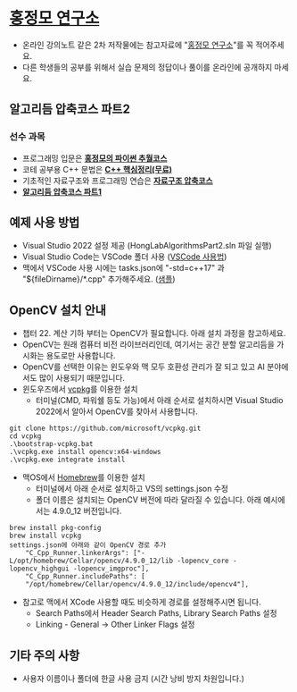 # [홍정모 연구소](https://honglab.co.kr/)

- 온라인 강의노트 같은 2차 저작물에는 참고자료에 "[홍정모 연구소](https://honglab.co.kr/)"를 꼭 적어주세요.
- 다른 학생들의 공부를 위해서 실습 문제의 정답이나 풀이를 온라인에 공개하지 마세요.

## 알고리듬 압축코스 파트2

### 선수 과목
- 프로그래밍 입문은 **[홍정모의 파이썬 추월코스](https://honglab.co.kr/courses/python)**
- 코테 공부용 C++ 문법은 **[C++ 핵심정리(무료)](https://honglab.co.kr/courses/cppsummary)**
- 기초적인 자료구조와 프로그래밍 연습은 **[자료구조 압축코스](https://honglab.co.kr/courses/data-structures)**
- **[알고리듬 압축코스 파트1](https://honglab.co.kr/courses/algorithms)**

## 예제 사용 방법
- Visual Studio 2022 설정 제공 (HongLabAlgorithmsPart2.sln 파일 실행)
- Visual Studio Code는 VSCode 폴더 사용 ([VSCode 사용법](https://youtu.be/uDq7woPOZ_A?si=3qoGEBENHcFFOttB))
- 맥에서 VSCode 사용 시에는 tasks.json에 "-std=c++17" 과 "${fileDirname}/*.cpp" 추가해주세요. ([샘플](https://github.com/HongLabInc/HongLabCppSummary/blob/main/.vscode_mac/tasks.json))

## OpenCV 설치 안내
- 챕터 22. 계산 기하 부터는 OpenCV가 필요합니다. 아래 설치 과정을 참고하세요.
- OpenCV는 원래 컴퓨터 비전 라이브러리인데, 여기서는 공간 분할 알고리듬을 가시화는 용도로만 사용합니다.
- OpenCV를 선택한 이유는 윈도우와 맥 모두 호환성 관리가 잘 되고 있고 AI 분야에서도 많이 사용되기 때문입니다.
- 윈도우즈에서 [vcpkg](https://learn.microsoft.com/en-us/vcpkg/get_started/get-started-vs?pivots=shell-powershell)를 이용한 설치
  - 터미널(CMD, 파워쉘 등도 가능)에서 아래 순서로 설치하시면 Visual Studio 2022에서 알아서 OpenCV를 찾아서 사용합니다.
```
git clone https://github.com/microsoft/vcpkg.git
cd vcpkg
.\bootstrap-vcpkg.bat
.\vcpkg.exe install opencv:x64-windows
.\vcpkg.exe integrate install
```

- 맥OS에서 [Homebrew](https://brew.sh/)를 이용한 설치
  - 터미널에서 아래 순서로 설치하고 VS의 settings.json 수정
  - 폴더 이름은 설치되는 OpenCV 버전에 따라 달라질 수 있습니다. 아래 예시에서는 4.9.0_12 버전입니다.
```
brew install pkg-config
brew install vcpkg
settings.json에 아래와 같이 OpenCV 경로 추가
    "C_Cpp_Runner.linkerArgs": ["-L/opt/homebrew/Cellar/opencv/4.9.0_12/lib -lopencv_core -lopencv_highgui -lopencv_imgproc"],
    "C_Cpp_Runner.includePaths": [
    "/opt/homebrew/Cellar/opencv/4.9.0_12/include/opencv4"],
```

- 참고로 맥에서 XCode 사용할 때도 비슷하게 경로를 설정해주시면 됩니다.
  - Search Paths에서 Header Search Paths, Library Search Paths 설정
  - Linking - General -> Other Linker Flags 설정


## 기타 주의 사항
- 사용자 이름이나 폴더에 한글 사용 금지 (시간 낭비 방지 차원입니다.)

